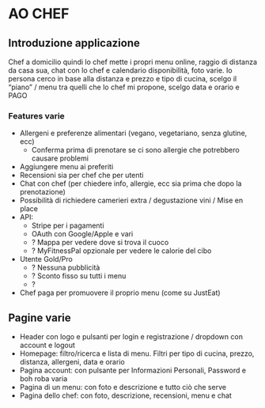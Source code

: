 # AO CHEF

## Introduzione applicazione

Chef a domicilio quindi lo chef mette i propri menu online, raggio di distanza da casa sua, chat con lo chef e calendario disponibilità, foto varie.
Io persona cerco in base alla distanza e prezzo e tipo di cucina, scelgo il “piano” / menu tra quelli che lo chef mi propone, scelgo data e orario e PAGO

### Features varie

-   Allergeni e preferenze alimentari (vegano, vegetariano, senza glutine, ecc)
    -   Conferma prima di prenotare se ci sono allergie che potrebbero causare problemi
-   Aggiungere menu ai preferiti
-   Recensioni sia per chef che per utenti
-   Chat con chef (per chiedere info, allergie, ecc sia prima che dopo la prenotazione)
-   Possibilità di richiedere camerieri extra / degustazione vini / Mise en place
-   API:
    -   Stripe per i pagamenti
    -   OAuth con Google/Apple e vari
    -   ? Mappa per vedere dove si trova il cuoco
    -   ? MyFitnessPal opzionale per vedere le calorie del cibo
-   Utente Gold/Pro
    -   ? Nessuna pubblicità
    -   ? Sconto fisso su tutti i menu
    -   ?
-   Chef paga per promuovere il proprio menu (come su JustEat)

## Pagine varie

-   Header con logo e pulsanti per login e registrazione / dropdown con account e logout
-   Homepage: filtro/ricerca e lista di menu. Filtri per tipo di cucina, prezzo, distanza, allergeni, data e orario
-   Pagina account: con pulsante per Informazioni Personali, Password e boh roba varia
-   Pagina di un menu: con foto e descrizione e tutto ciò che serve
-   Pagina dello chef: con foto, descrizione, recensioni, menu e chat
